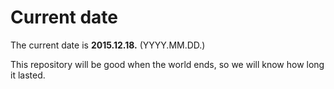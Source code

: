 # Current date

The current date is **2015.12.18.** (YYYY.MM.DD.)

This repository will be good when the world ends, so we will know how long it lasted.